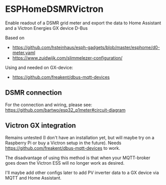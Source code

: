 # ESPHomeDSMRVictron
Enable readout of a DSMR grid meter and export the data to Home Assistant and a Victron Energies GX device D-Bus

Based on
- https://github.com/hsteinhaus/esph-gadgets/blob/master/esphome/d0-meter.yaml
- https://www.zuidwijk.com/slimmelezer-configuration/

Using and needed on GX-device:
- https://github.com/freakent/dbus-mqtt-devices

## DSMR connection
For the connection and wiring, please see: https://github.com/bartwo/esp32_p1meter#circuit-diagram

## Victron GX integration
Remains untested (I don't have an installation yet, but will maybe try on a Raspberry Pi or buy a Victron setup in the future).
Needs https://github.com/freakent/dbus-mqtt-devices to work.

The disadvantage of using this method is that when your MQTT-broker goes down the Victron ESS will no longer work as desired.

I'll maybe add other configs later to add PV inverter data to a GX device via MQTT and Home Assistant. 
